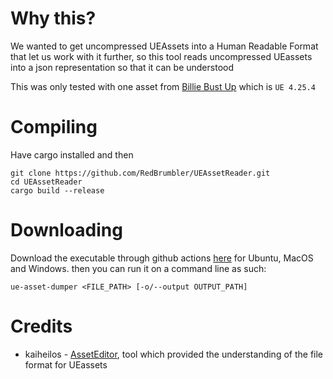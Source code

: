 # Why this?

We wanted to get uncompressed UEAssets into a Human Readable Format that let us work with it further, so this tool reads uncompressed UEassets into a json representation so that it can be understood

This was only tested with one asset from [Billie Bust Up](https://store.steampowered.com/app/1400830/Billie_Bust_Up/) which is `UE 4.25.4`
# Compiling

Have cargo installed and then

```
git clone https://github.com/RedBrumbler/UEAssetReader.git
cd UEAssetReader
cargo build --release
```

# Downloading

Download the executable through github actions [here](https://github.com/RedBrumbler/UEAssetDumper/actions) for Ubuntu, MacOS and Windows. then you can run it on a command line as such:

```
ue-asset-dumper <FILE_PATH> [-o/--output OUTPUT_PATH]
```
# Credits

 - kaiheilos - [AssetEditor](https://github.com/kaiheilos/Utilities), tool which provided the understanding of the file format for UEassets